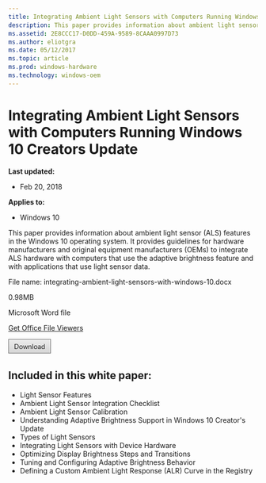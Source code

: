 ```yaml
---
title: Integrating Ambient Light Sensors with Computers Running Windows 10 Creators Update
description: This paper provides information about ambient light sensor (ALS) features in the Windows 10 operating system.
ms.assetid: 2E8CCC17-D0DD-459A-9589-8CAAA0997D73
ms.author: eliotgra
ms.date: 05/12/2017
ms.topic: article
ms.prod: windows-hardware
ms.technology: windows-oem
---
```


# Integrating Ambient Light Sensors with Computers Running Windows 10 Creators Update


**Last updated:**

-   Feb 20, 2018

**Applies to:**

-   Windows 10

This paper provides information about ambient light sensor (ALS) features in the Windows 10 operating system. It provides guidelines for hardware manufacturers and original equipment manufacturers (OEMs) to integrate ALS hardware with computers that use the adaptive brightness feature and with applications that use light sensor data.

File name: integrating-ambient-light-sensors-with-windows-10.docx

0.98MB

Microsoft Word file

[Get Office File Viewers](http://office.microsoft.com/assistance/9798/viewerscvt.aspx)

[![click here to download](images/download.png)](http://download.microsoft.com/download/8/0/6/8061224B-6EDA-4162-A5D4-FA9A779E732F/integrating-ambient-light-sensors-with-windows-10.docx)

## <span id="Included_in_this_white_paper__"></span><span id="included_in_this_white_paper__"></span><span id="INCLUDED_IN_THIS_WHITE_PAPER__"></span>Included in this white paper:

-   Light Sensor Features
-   Ambient Light Sensor Integration Checklist
-   Ambient Light Sensor Calibration
-   Understanding Adaptive Brightness Support in Windows 10 Creator's Update
-   Types of Light Sensors
-   Integrating Light Sensors with Device Hardware
-   Optimizing Display Brightness Steps and Transitions
-   Tuning and Configuring Adaptive Brightness Behavior
-   Defining a Custom Ambient Light Response (ALR) Curve in the Registry





